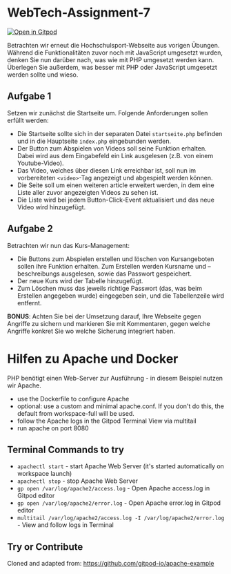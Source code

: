 # WebTech-Assignment-7

[![Open in Gitpod](https://gitpod.io/button/open-in-gitpod.svg)](https://gitpod.io/#https://github.com/LuFGi9/WebTech-Assignment-7)

Betrachten wir erneut die Hochschulsport-Webseite aus vorigen Übungen. Während die Funktionalitäten zuvor noch mit JavaScript umgesetzt wurden, denken Sie nun darüber nach, was wie mit PHP umgesetzt werden kann. Überlegen Sie außerdem, was besser mit PHP oder JavaScript umgesetzt werden sollte und wieso.

## Aufgabe 1
Setzen wir zunächst die Startseite um. Folgende Anforderungen sollen erfüllt werden:
- Die Startseite sollte sich in der separaten Datei `startseite.php` befinden und in die Hauptseite `index.php` eingebunden werden.
- Der Button zum Abspielen von Videos soll seine Funktion erhalten. Dabei wird aus dem Eingabefeld ein Link ausgelesen (z.B. von einem Youtube-Video).
- Das Video, welches über diesen Link erreichbar ist, soll nun im vorbereiteten `<video>`-Tag angezeigt und abgespielt werden können.
- Die Seite soll um einen weiteren article erweitert werden, in dem eine Liste aller zuvor angezeigten Videos zu sehen ist.
- Die Liste wird bei jedem Button-Click-Event aktualisiert und das neue Video wird hinzugefügt.


## Aufgabe 2
Betrachten wir nun das Kurs-Management:
- Die Buttons zum Abspielen erstellen und löschen von Kursangeboten sollen ihre Funktion erhalten. Zum Erstellen werden Kursname und –beschreibungs ausgelesen, sowie das Passwort gespeichert.
- Der neue Kurs wird der Tabelle hinzugefügt.
- Zum Löschen muss das jeweils richtige Passwort (das, was beim Erstellen angegeben wurde) eingegeben sein, und die Tabellenzeile wird entfernt.


**BONUS**: Achten Sie bei der Umsetzung darauf, Ihre Webseite gegen Angriffe zu sichern und markieren Sie mit Kommentaren, gegen welche Angriffe konkret Sie wo welche Sicherung integriert haben.


# Hilfen zu Apache und Docker
PHP benötigt einen Web-Server zur Ausführung - in diesem Beispiel nutzen wir Apache.

* use the Dockerfile to configure Apache
* optional: use a custom and minimal apache.conf. If you don't do this, the default from workspace-full will be used.
* follow the Apache logs in the Gitpod Terminal View via multitail
* run apache on port 8080

## Terminal Commands to try
* `apachectl start` - start Apache Web Server (it's started automatically on workspace launch)
* `apachectl stop` - stop Apache Web Server
* `gp open /var/log/apache2/access.log` - Open Apache access.log in Gitpod editor
* `gp open /var/log/apache2/error.log` - Open Apache error.log in Gitpod editor
* `multitail /var/log/apache2/access.log -I /var/log/apache2/error.log` - View and follow logs in Terminal

## Try or Contribute
Cloned and adapted from: https://github.com/gitpod-io/apache-example
